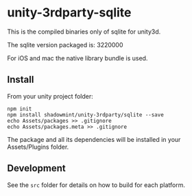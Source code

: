 # unity-3rdparty-sqlite

This is the compiled binaries only of sqlite for unity3d.

The sqlite version packaged is: 3220000

For iOS and mac the native library bundle is used.

## Install

From your unity project folder:

    npm init
    npm install shadowmint/unity-3rdparty/sqlite --save
    echo Assets/packages >> .gitignore
    echo Assets/packages.meta >> .gitignore

The package and all its dependencies will be installed in
your Assets/Plugins folder.

## Development

See the `src` folder for details on how to build for each platform.
